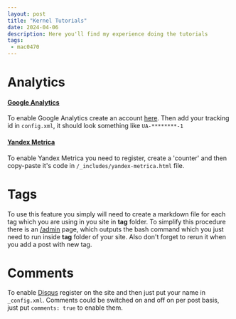 ```yaml
---
layout: post
title: "Kernel Tutorials"
date: 2024-04-06
description: Here you'll find my experience doing the tutorials
tags:
 - mac0470
---
```


# Analytics
 
#### [Google Analytics](http://www.google.com/analytics/)

To enable Google Analytics create an account [here](https://analytics.google.com). Then add your tracking id in `config.xml`, it should look something like `UA-********-1`
 
#### [Yandex Metrica](http://metrica.yandex.com)
 
To enable Yandex Metrica you need to register, create a 'counter' and then copy-paste it's code in `/_includes/yandex-metrica.html` file.

# Tags

To use this feature you simply will need to create a markdown file for each tag which you are using in you site in **tag** folder. To simplify this procedure there is an [/admin]({{site.baseurl}}/admin) page, which outputs the bash command which you just need to run inside **tag** folder of your site. Also don't forget to rerun it when you add a post with new tag.

# Comments

To enable [Disqus](http://disqus.com) register on the site and then just put your name in `_config.xml`. Comments could be switched on and off on per post basis, just put `comments: true` to enable them.
